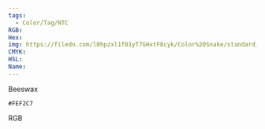 ```yaml
---
tags:
  - Color/Tag/NTC
RGB:
Hex:
img: https://filedn.com/l0hpzxl1f01yT7GHxtF8cyk/Color%20Snake/standard_csv_to_svg/%23/FEF2C7.svg
CMYK:
HSL:
Name:
---
```

Beeswax
```palette
#FEF2C7
```
RGB
